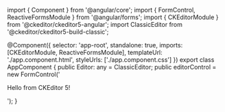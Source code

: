import { Component } from '@angular/core';
import { FormControl, ReactiveFormsModule } from '@angular/forms';
import { CKEditorModule } from '@ckeditor/ckeditor5-angular';
import ClassicEditor from '@ckeditor/ckeditor5-build-classic';

@Component({
  selector: 'app-root',
  standalone: true,
  imports: [CKEditorModule, ReactiveFormsModule],
  templateUrl: './app.component.html',
  styleUrls: ['./app.component.css']
})
export class AppComponent {
  public Editor: any = ClassicEditor;
  public editorControl = new FormControl('<p>Hello from CKEditor 5!</p>');
}
